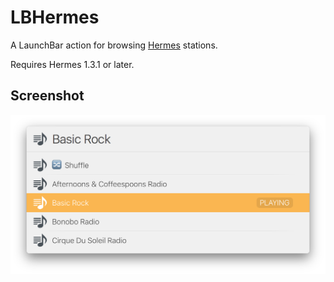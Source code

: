 # LBHermes
A LaunchBar action for browsing [Hermes](http://hermesapp.org/) stations.

Requires Hermes 1.3.1 or later.

## Screenshot
![](https://github.com/nriley/LBHermes/blob/master/Screenshots/browsing.png)